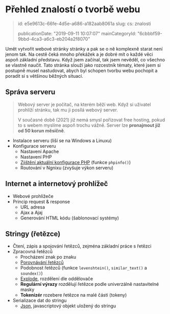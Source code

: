 Přehled znalostí o tvorbě webu
==============================

> id: e5e9613c-66fe-4d5e-a686-a182aab8061a
> slug:
> 	cs: znalosti
>
> publicationDate: "2019-09-11 10:07:07"
> mainCategoryId: "6cbbbf59-9bbd-4ca3-a6c3-eb204a2f8070"

Umět vytvořit webové stránky stránky a pak se o ně komplexně starat není jenom tak. Na cestě čeká mnoho překážek a je dobré mít o každé věci aspoň základní představu. Když jsem začínal, tak jsem nevěděl, co všechno se vlastně naučit. Tato stránka slouží jako rozcestník tématy, které jsem si postupně musel nastudovat, abych byl schopen tvorbu webu pochopit a poradit si s většinou běžných situací.

Správa serveru
--------------

> Webový server je počítač, na kterém běží web. Když si uživatel prohlíží stránku, tak mu ji posílá webový server.
>
> V současné době (2021) již nemá smysl pořizovat free hosting, pokud to s webem myslíme aspoň trochu vážně. Server lze **pronajmout již od 50 korun měsíčně**.

- Instalace serveru (liší se na Windows a Linuxu)
- Konfigurace serveru
	- Nastavení Apache
	- Nastavení PHP
	- <a href="/info">Zjištění aktuální konfigurace PHP</a> (funkce `phpinfo()`)
	- Routování v Ngnixu (zvyšuje výkon serveru)

Internet a internetový prohlížeč
--------------------------------

- Webové prohlížeče
- Princip request & response
	- URL adresa
	- Ajax a Ajaj
	- Generování HTML kódu (šablonovací systémy)

Stringy (řetězce)
-----------------

- Čtení, zápis a spojování řetězců, zejména základní práce s řetězci
- Zpracovná řetězců
	- Procházení znak po znaku
	- <a href="/if">Porovnávání řetězců</a>
	- Podobnost řetězců (funkce `levenshtein()`, `similar_text()` a `soundex()`)
	- <a href="/explode">Explode</a>, rozdělení dle oddělovače
	- **Regulární výrazy** rozdělují řetězce podle univerzálně nastavitelné masky
	- **Tokenizér** rozebere řetězce na malé části (tokeny)
- Serializace dat do stringu
	- <a href="/json">Json</a>, javascriptový objekt uložený do stringu
